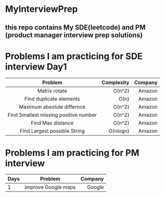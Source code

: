 # MyInterviewPrep
## this repo contains My SDE(leetcode) and PM (product manager interview prep solutions)

# Problems I am practicing for SDE interview Day1

|  Problem  | Complexity | Company |
|:--------:|------:|------:|
|Matrix rotate | O(n^2) | Amazon |
|Find duplicate elements | O(n) | Amazon |
|Maximum absolute differnce | O(n^2) | Amazon |
|Find Smallest missing positive number | O(n^2) | Amazon |
|Find Max distance | O(n^2) | Amazon |
|Find Largest possible String | O(nlogn) | Amazon |




# Problems I am practicing for PM interview 

| Days |  Problem  |  Company |
|:-----|:--------:|------:|
| 1  | Improve Google maps | Google |
